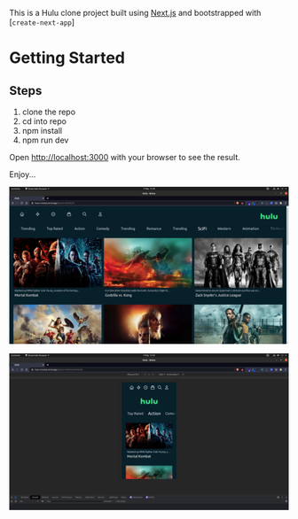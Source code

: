 This is a Hulu clone project built using [Next.js](https://nextjs.org/) and bootstrapped with [`create-next-app`]

# Getting Started

## Steps
1. clone the repo
2. cd into repo
3. npm install
4. npm run dev

Open [http://localhost:3000](http://localhost:3000) with your 
browser to see the result.

Enjoy...

![alt text](https://github.com/GeoffreyWN/hulu-cl-nextjs/blob/main/public/hulu-cl-nextjs-1.png?raw=true)

![alt text](https://github.com/GeoffreyWN/hulu-cl-nextjs/blob/main/public/hulu-cl-nextjs-2.png?raw=true)